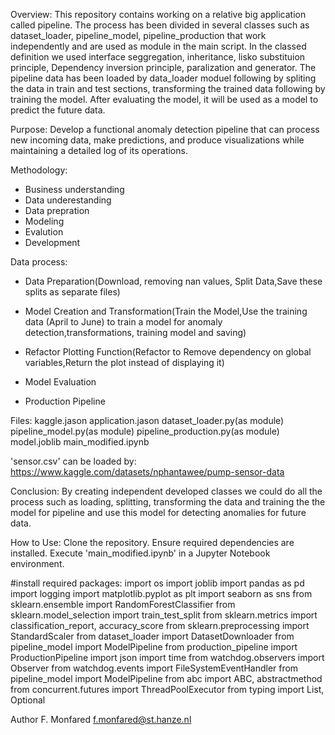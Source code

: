 
Overview:
This repository contains working  on a relative big application  called pipeline. The process has been divided in several classes such as dataset_loader, pipeline_model, pipeline_production that work independently and are used as module in the main script. In the classed definition we used interface seggregation, inheritance, lisko substituion principle, Dependency inversion principle, paralization and generator.
The pipeline data has been loaded by data_loader moduel following by spliting the data in train and test sections, transforming the trained data following by training  the model. After evaluating the model, it will be used as a model to predict the future data.


Purpose:
Develop a functional anomaly detection pipeline that can process new incoming data, make predictions, and produce visualizations while maintaining a detailed log of its operations.

Methodology:
- Business understanding
- Data underestanding
- Data prepration
- Modeling
- Evalution
- Development

Data process:
- Data Preparation(Download, removing nan values, Split Data,Save these splits as separate files)

- Model Creation and Transformation(Train the Model,Use the training data (April to June) to train a model for anomaly detection,transformations, training model and saving)

- Refactor Plotting Function(Refactor to Remove dependency on global variables,Return the plot instead of displaying it)
 
- Model Evaluation

- Production Pipeline



Files:
kaggle.jason
application.jason
dataset_loader.py(as module)
pipeline_model.py(as module)
pipeline_production.py(as module)
model.joblib
main_modified.ipynb

'sensor.csv'  can be loaded by:
https://www.kaggle.com/datasets/nphantawee/pump-sensor-data



Conclusion:
By creating independent developed classes we could do all the process such as loading, splitting, transforming the data and training the  the model for  pipeline and use this model for detecting anomalies for future data.

How to Use:
Clone the repository.
Ensure required dependencies are installed.
Execute 'main_modified.ipynb' in a Jupyter Notebook environment.

#install required packages:
import os
import joblib
import pandas as pd
import logging
import matplotlib.pyplot as plt
import seaborn as sns
from sklearn.ensemble import RandomForestClassifier
from sklearn.model_selection import train_test_split
from sklearn.metrics import classification_report, accuracy_score
from sklearn.preprocessing import StandardScaler
from dataset_loader import DatasetDownloader
from pipeline_model import ModelPipeline
from production_pipeline import ProductionPipeline
import json
import time
from watchdog.observers import Observer
from watchdog.events import FileSystemEventHandler
from pipeline_model import ModelPipeline
from abc import ABC, abstractmethod
from concurrent.futures import ThreadPoolExecutor
from typing import List, Optional




Author
F. Monfared f.monfared@st.hanze.nl
  

